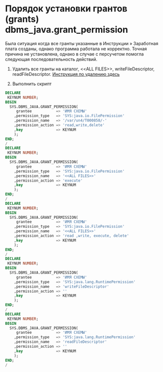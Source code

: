 # Порядок установки грантов \(grants\) dbms\_java.grant\_permission

Была ситуация когда все гранты указанные в Инструкции » Заработная плата созданы, однако программа работала не корректно. Точная причина не установлена, однако в случае с персучетом помогла следующая последовательность действий.

1. Удалить все гранты на каталог, &lt;&lt;ALL FILES&gt;&gt;, writeFileDescriptor, readFileDescriptor.   [Инструкция по удалению здесь](https://bsoft.gitbook.io/wiki/administrirovanie/nastroika-oracle/grants-granty)

2. Выполнить скрипт

```sql
DECLARE
 KEYNUM NUMBER;
BEGIN
  SYS.DBMS_JAVA.GRANT_PERMISSION(
     grantee           => 'ИМЯ СХЕМЫ'
    ,permission_type   => 'SYS:java.io.FilePermission'
    ,permission_name   => '/var/un4/Т000858/-'
    ,permission_action => 'read,write,delete'
    ,key               => KEYNUM
    );
END;
/
DECLARE
 KEYNUM NUMBER;
BEGIN
  SYS.DBMS_JAVA.GRANT_PERMISSION(
     grantee           => 'ИМЯ СХЕМЫ'
    ,permission_type   => 'SYS:java.io.FilePermission'
    ,permission_name   => '<<ALL FILES>>'
    ,permission_action => 'execute'
    ,key               => KEYNUM
    );
END;
/
DECLARE
 KEYNUM NUMBER;
BEGIN
  SYS.DBMS_JAVA.GRANT_PERMISSION(
     grantee           => 'ИМЯ СХЕМЫ'
    ,permission_type   => 'SYS:java.io.FilePermission'
    ,permission_name   => '<<ALL FILES>>'
    ,permission_action => 'read ,write, execute, delete'
    ,key               => KEYNUM
    );
END;
/
DECLARE
 KEYNUM NUMBER;
BEGIN
  SYS.DBMS_JAVA.GRANT_PERMISSION(
     grantee           => 'ИМЯ СХЕМЫ'
    ,permission_type   => 'SYS:java.lang.RuntimePermission'
    ,permission_name   => 'writeFileDescriptor'
    ,permission_action => ''
    ,key               => KEYNUM
    );
END;
/
DECLARE
 KEYNUM NUMBER;
BEGIN
  SYS.DBMS_JAVA.GRANT_PERMISSION(
     grantee           => 'ИМЯ СХЕМЫ'
    ,permission_type   => 'SYS:java.lang.RuntimePermission'
    ,permission_name   => 'readFileDescriptor'
    ,permission_action => ''
    ,key               => KEYNUM
    );
END;
/
```



